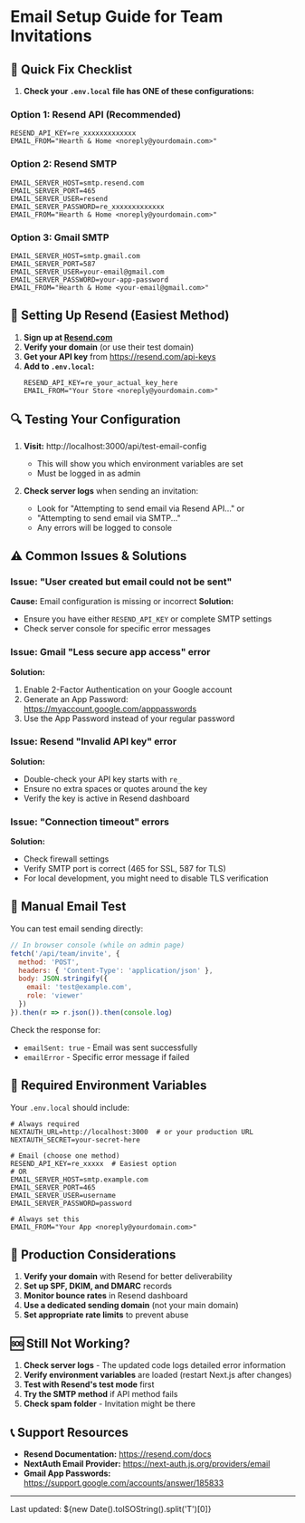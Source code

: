 # Email Setup Guide for Team Invitations

## 🔧 Quick Fix Checklist

1. **Check your `.env.local` file has ONE of these configurations:**

### Option 1: Resend API (Recommended)
```env
RESEND_API_KEY=re_xxxxxxxxxxxxx
EMAIL_FROM="Hearth & Home <noreply@yourdomain.com>"
```

### Option 2: Resend SMTP
```env
EMAIL_SERVER_HOST=smtp.resend.com
EMAIL_SERVER_PORT=465
EMAIL_SERVER_USER=resend
EMAIL_SERVER_PASSWORD=re_xxxxxxxxxxxxx
EMAIL_FROM="Hearth & Home <noreply@yourdomain.com>"
```

### Option 3: Gmail SMTP
```env
EMAIL_SERVER_HOST=smtp.gmail.com
EMAIL_SERVER_PORT=587
EMAIL_SERVER_USER=your-email@gmail.com
EMAIL_SERVER_PASSWORD=your-app-password
EMAIL_FROM="Hearth & Home <your-email@gmail.com>"
```

## 📧 Setting Up Resend (Easiest Method)

1. **Sign up at [Resend.com](https://resend.com)**
2. **Verify your domain** (or use their test domain)
3. **Get your API key** from https://resend.com/api-keys
4. **Add to `.env.local`:**
   ```env
   RESEND_API_KEY=re_your_actual_key_here
   EMAIL_FROM="Your Store <noreply@yourdomain.com>"
   ```

## 🔍 Testing Your Configuration

1. **Visit:** http://localhost:3000/api/test-email-config
   - This will show you which environment variables are set
   - Must be logged in as admin

2. **Check server logs** when sending an invitation:
   - Look for "Attempting to send email via Resend API..." or
   - "Attempting to send email via SMTP..."
   - Any errors will be logged to console

## ⚠️ Common Issues & Solutions

### Issue: "User created but email could not be sent"
**Cause:** Email configuration is missing or incorrect
**Solution:** 
- Ensure you have either `RESEND_API_KEY` or complete SMTP settings
- Check server console for specific error messages

### Issue: Gmail "Less secure app access" error
**Solution:** 
1. Enable 2-Factor Authentication on your Google account
2. Generate an App Password: https://myaccount.google.com/apppasswords
3. Use the App Password instead of your regular password

### Issue: Resend "Invalid API key" error
**Solution:**
- Double-check your API key starts with `re_`
- Ensure no extra spaces or quotes around the key
- Verify the key is active in Resend dashboard

### Issue: "Connection timeout" errors
**Solution:**
- Check firewall settings
- Verify SMTP port is correct (465 for SSL, 587 for TLS)
- For local development, you might need to disable TLS verification

## 🧪 Manual Email Test

You can test email sending directly:

```javascript
// In browser console (while on admin page)
fetch('/api/team/invite', {
  method: 'POST',
  headers: { 'Content-Type': 'application/json' },
  body: JSON.stringify({
    email: 'test@example.com',
    role: 'viewer'
  })
}).then(r => r.json()).then(console.log)
```

Check the response for:
- `emailSent: true` - Email was sent successfully
- `emailError` - Specific error message if failed

## 📝 Required Environment Variables

Your `.env.local` should include:

```env
# Always required
NEXTAUTH_URL=http://localhost:3000  # or your production URL
NEXTAUTH_SECRET=your-secret-here

# Email (choose one method)
RESEND_API_KEY=re_xxxxx  # Easiest option
# OR
EMAIL_SERVER_HOST=smtp.example.com
EMAIL_SERVER_PORT=465
EMAIL_SERVER_USER=username
EMAIL_SERVER_PASSWORD=password

# Always set this
EMAIL_FROM="Your App <noreply@yourdomain.com>"
```

## 🚀 Production Considerations

1. **Verify your domain** with Resend for better deliverability
2. **Set up SPF, DKIM, and DMARC** records
3. **Monitor bounce rates** in Resend dashboard
4. **Use a dedicated sending domain** (not your main domain)
5. **Set appropriate rate limits** to prevent abuse

## 🆘 Still Not Working?

1. **Check server logs** - The updated code logs detailed error information
2. **Verify environment variables** are loaded (restart Next.js after changes)
3. **Test with Resend's test mode** first
4. **Try the SMTP method** if API method fails
5. **Check spam folder** - Invitation might be there

## 📞 Support Resources

- **Resend Documentation:** https://resend.com/docs
- **NextAuth Email Provider:** https://next-auth.js.org/providers/email
- **Gmail App Passwords:** https://support.google.com/accounts/answer/185833

---

Last updated: ${new Date().toISOString().split('T')[0]}